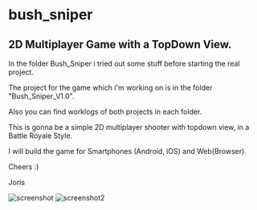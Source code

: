 # bush_sniper
## 2D Multiplayer Game with a TopDown View.

In the folder Bush_Sniper i tried out some stuff before starting the real project.

The project for the game which i'm working on is in the folder "Bush_Sniper_V1.0".

Also you can find worklogs of both projects in each folder.

This is gonna be a simple 2D multiplayer shooter with topdown view, in a Battle Royale Style.

I will build the game for Smartphones (Android, iOS) and Web(Browser).

Cheers :)

Joris


![screenshot](https://i.imgur.com/axrDHaYl.png)
![screenshot2](https://imgur.com/rkrlObj)

<blockquote class="imgur-embed-pub" lang="en" data-id="a/KXIPJbC"><a href="//imgur.com/KXIPJbC"></a></blockquote><script async src="//s.imgur.com/min/embed.js" charset="utf-8"></script>
